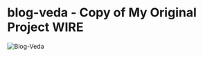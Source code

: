 # blog-veda - Copy of My Original Project WIRE
![Blog-Veda](https://github.com/GosuCode/blog-veda/assets/104659592/6fd27d5a-8e6c-41b3-ab16-faf41d9addf8)
